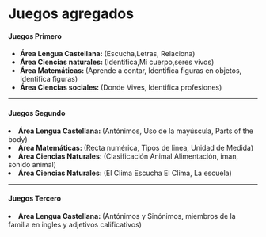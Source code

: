 <h1> Juegos agregados</h1>
<h4>Juegos Primero </h4>
<ul>
<li><strong>Área Lengua Castellana: </strong> (Escucha,Letras, Relaciona)</li>
<li><strong>Área Ciencias naturales: </strong> (Identifica,Mi cuerpo,seres vivos)</li>
<li><strong>Área Matemáticas: </strong> (Aprende a contar, Identifica figuras en objetos, Identifica figuras)</li>
<li><strong>Área Ciencias sociales: </strong> (Donde Vives, Identifica profesiones)</li>
</ul>
<hr>
<h4>Juegos Segundo </h4>
<li><strong>Área Lengua Castellana: </strong> (Antónimos,  Uso de la mayúscula, Parts of the body)</li>
<li><strong>Área Matemáticas: </strong> (Recta numérica, Tipos de linea, Unidad de Medida)</li>
<li><strong>Área Ciencias Naturales: </strong> (Clasificación Animal Alimentación, iman, sonido animal)</li>
<li><strong>Área Ciencias Naturales: </strong> (El Clima Escucha El Clima, La escuela)</li>
<hr>
<h4>Juegos Tercero </h4>
<li><strong>Área Lengua Castellana: </strong> (Antónimos y Sinónimos, miembros de la familia en ingles y adjetivos calificativos)</li>